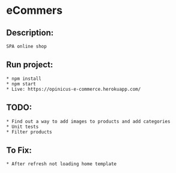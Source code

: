 # eCommers
##  Description:
    SPA online shop

## Run project:
    * npm install
    * npm start
    * Live: https://opinicus-e-commerce.herokuapp.com/

## TODO:
    * Find out a way to add images to products and add categories
    * Unit tests
    * Filter products

## To Fix:
    * After refresh not loading home template

